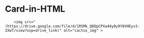 # Card-in-HTML
        <img src="(https://drive.google.com/file/d/1RSMk_Q6DpCPXa44y0y9Y8VHEyv3-2XwT/view?usp=drive_link)" alt="cactus_img" >
